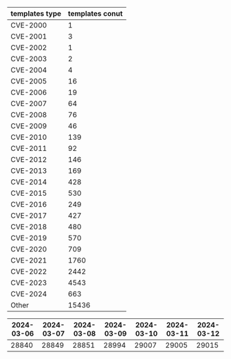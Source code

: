 | templates type | templates conut | 
| --- | --- | 
| CVE-2000 | 1 |
| CVE-2001 | 3 |
| CVE-2002 | 1 |
| CVE-2003 | 2 |
| CVE-2004 | 4 |
| CVE-2005 | 16 |
| CVE-2006 | 19 |
| CVE-2007 | 64 |
| CVE-2008 | 76 |
| CVE-2009 | 46 |
| CVE-2010 | 139 |
| CVE-2011 | 92 |
| CVE-2012 | 146 |
| CVE-2013 | 169 |
| CVE-2014 | 428 |
| CVE-2015 | 530 |
| CVE-2016 | 249 |
| CVE-2017 | 427 |
| CVE-2018 | 480 |
| CVE-2019 | 570 |
| CVE-2020 | 709 |
| CVE-2021 | 1760 |
| CVE-2022 | 2442 |
| CVE-2023 | 4543 |
| CVE-2024 | 663 |
| Other | 15436 |


|2024-03-06 | 2024-03-07 | 2024-03-08 | 2024-03-09 | 2024-03-10 | 2024-03-11 | 2024-03-12|
|--- | ------ | ------ | ------ | ------ | ------ | ---|
|28840 | 28849 | 28851 | 28994 | 29007 | 29005 | 29015|
